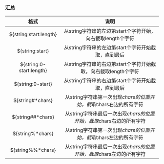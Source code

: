 ### 汇总

|格式|说明|
|:------:|:------:|
|${string:start:length} | 从string字符串的左边第start个字符开始，向右截取length个字符 | 
|${string:start} | 从string字符串的左边第start个字符开始截取，直到最后 | 
|${string:0-start:length} | 从string字符串的右边第start个字符开始截取，向右截取length个字符|
|${string:0-start} | 从string字符串的右边第start个字符开始截取，直到最后|
|${string#*chars} | 从string字符串第一次出现*chars的位置开始，截取*chars右边的所有字符|
|${string##*chars} | 从string字符串最后一次出现*chars的位置开始，截取*chars右边的所有字符|
|${string%*chars} | 从string字符串第一次出现*chars的位置开始，截取*chars左边的所有字符|
|${string%%*chars} | 从string字符串最后一次出现*chars的位置开始，截取*chars左边的所有字符|